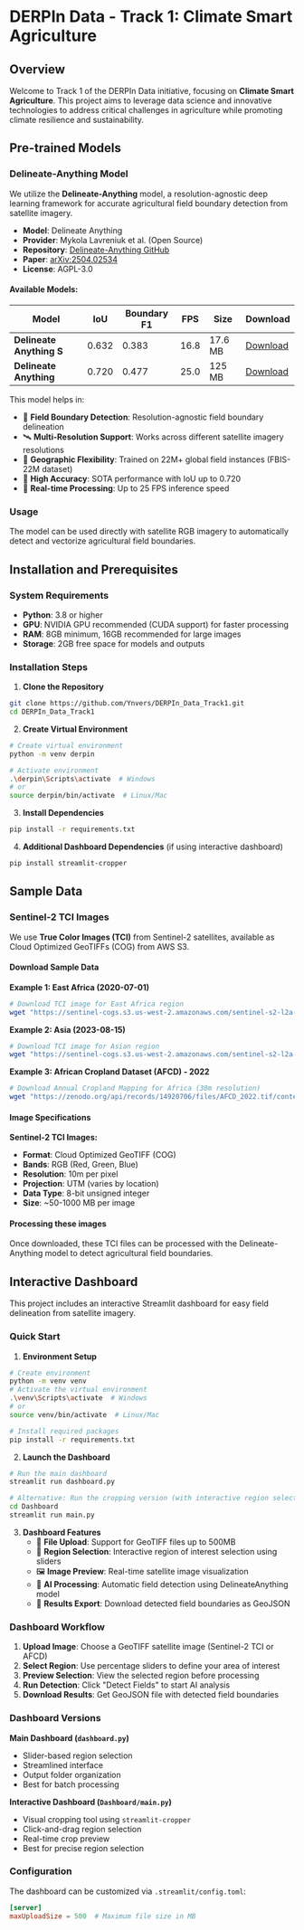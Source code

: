 # DERPIn Data - Track 1: Climate Smart Agriculture

## Overview

Welcome to Track 1 of the DERPIn Data initiative, focusing on **Climate Smart Agriculture**. This project aims to leverage data science and innovative technologies to address critical challenges in agriculture while promoting climate resilience and sustainability.

## Pre-trained Models

### Delineate-Anything Model

We utilize the **Delineate-Anything** model, a resolution-agnostic deep learning framework for accurate agricultural field boundary detection from satellite imagery.

- **Model**: Delineate Anything
- **Provider**: Mykola Lavreniuk et al. (Open Source)
- **Repository**: [Delineate-Anything GitHub](https://github.com/Lavreniuk/Delineate-Anything)
- **Paper**: [arXiv:2504.02534](https://arxiv.org/abs/2504.02534)
- **License**: AGPL-3.0

#### Available Models:
| Model | IoU | Boundary F1 | FPS | Size | Download |
|-------|-----|-------------|-----|------|----------|
| **Delineate Anything S** | 0.632 | 0.383 | 16.8 | 17.6 MB | [Download](https://huggingface.co/MykolaL/DelineateAnything/resolve/main/DelineateAnything-S.pt?download=true) |
| **Delineate Anything** | 0.720 | 0.477 | 25.0 | 125 MB | [Download](https://huggingface.co/MykolaL/DelineateAnything/resolve/main/DelineateAnything.pt?download=true) |

This model helps in:
- 🌾 **Field Boundary Detection**: Resolution-agnostic field boundary delineation
- 🛰️ **Multi-Resolution Support**: Works across different satellite imagery resolutions
- 📍 **Geographic Flexibility**: Trained on 22M+ global field instances (FBIS-22M dataset)
- 🎯 **High Accuracy**: SOTA performance with IoU up to 0.720
- 🚀 **Real-time Processing**: Up to 25 FPS inference speed

### Usage

The model can be used directly with satellite RGB imagery to automatically detect and vectorize agricultural field boundaries.

## Installation and Prerequisites

### System Requirements
- **Python**: 3.8 or higher
- **GPU**: NVIDIA GPU recommended (CUDA support) for faster processing
- **RAM**: 8GB minimum, 16GB recommended for large images
- **Storage**: 2GB free space for models and outputs

### Installation Steps

1. **Clone the Repository**
```bash
git clone https://github.com/Ynvers/DERPIn_Data_Track1.git
cd DERPIn_Data_Track1
```

2. **Create Virtual Environment**
```bash
# Create virtual environment
python -m venv derpin

# Activate environment
.\derpin\Scripts\activate  # Windows
# or
source derpin/bin/activate  # Linux/Mac
```

3. **Install Dependencies**
```bash
pip install -r requirements.txt
```

4. **Additional Dashboard Dependencies** (if using interactive dashboard)
```bash
pip install streamlit-cropper
```

## Sample Data

### Sentinel-2 TCI Images

We use **True Color Images (TCI)** from Sentinel-2 satellites, available as Cloud Optimized GeoTIFFs (COG) from AWS S3.

#### Download Sample Data

**Example 1: East Africa (2020-07-01)**
```bash
# Download TCI image for East Africa region
wget "https://sentinel-cogs.s3.us-west-2.amazonaws.com/sentinel-s2-l2a-cogs/36/Q/WD/2020/7/S2A_36QWD_20200701_0_L2A/TCI.tif" -O TCI_EastAfrica_20200701.tif
```

**Example 2: Asia (2023-08-15)**
```bash
# Download TCI image for Asian region
wget "https://sentinel-cogs.s3.us-west-2.amazonaws.com/sentinel-s2-l2a-cogs/54/T/WN/2023/8/S2A_54TWN_20230815_0_L2A/TCI.tif" -O TCI_Asia_20230815.tif
```

**Example 3: African Cropland Dataset (AFCD) - 2022**
```bash
# Download Annual Cropland Mapping for Africa (30m resolution)
wget "https://zenodo.org/api/records/14920706/files/AFCD_2022.tif/content" -O AFCD_2022.tif
```


#### Image Specifications

**Sentinel-2 TCI Images:**
- **Format**: Cloud Optimized GeoTIFF (COG)
- **Bands**: RGB (Red, Green, Blue)
- **Resolution**: 10m per pixel
- **Projection**: UTM (varies by location)
- **Data Type**: 8-bit unsigned integer
- **Size**: ~50-1000 MB per image


#### Processing these images
Once downloaded, these TCI files can be processed with the Delineate-Anything model to detect agricultural field boundaries.

## Interactive Dashboard

This project includes an interactive Streamlit dashboard for easy field delineation from satellite imagery.

### Quick Start

1. **Environment Setup**
```bash
# Create environment
python -m venv venv
# Activate the virtual environment
.\venv\Scripts\activate  # Windows
# or
source venv/bin/activate  # Linux/Mac

# Install required packages
pip install -r requirements.txt
```

2. **Launch the Dashboard**
```bash
# Run the main dashboard
streamlit run dashboard.py

# Alternative: Run the cropping version (with interactive region selection)
cd Dashboard
streamlit run main.py
```

3. **Dashboard Features**
   - 🔄 **File Upload**: Support for GeoTIFF files up to 500MB
   - 🎯 **Region Selection**: Interactive region of interest selection using sliders
   - 🖼️ **Image Preview**: Real-time satellite image visualization
   - 🧠 **AI Processing**: Automatic field detection using DelineateAnything model
   - 📄 **Results Export**: Download detected field boundaries as GeoJSON

### Dashboard Workflow

1. **Upload Image**: Choose a GeoTIFF satellite image (Sentinel-2 TCI or AFCD)
2. **Select Region**: Use percentage sliders to define your area of interest
3. **Preview Selection**: View the selected region before processing
4. **Run Detection**: Click "Detect Fields" to start AI analysis
5. **Download Results**: Get GeoJSON file with detected field boundaries

### Dashboard Versions

**Main Dashboard (`dashboard.py`)**
- Slider-based region selection
- Streamlined interface
- Output folder organization
- Best for batch processing

**Interactive Dashboard (`Dashboard/main.py`)**
- Visual cropping tool using `streamlit-cropper`
- Click-and-drag region selection
- Real-time crop preview
- Best for precise region selection

### Configuration

The dashboard can be customized via `.streamlit/config.toml`:
```toml
[server]
maxUploadSize = 500  # Maximum file size in MB
```
